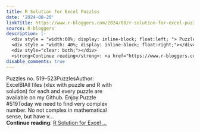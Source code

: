 ```yaml
---
title: R Solution for Excel Puzzles
date: '2024-08-20'
linkTitle: https://www.r-bloggers.com/2024/08/r-solution-for-excel-puzzles-35/
source: R-bloggers
description: |-
  <div style = "width:60%; display: inline-block; float:left; "> Puzzles no. 519–523PuzzlesAuthor: ExcelBIAll files (xlsx with puzzle and R with solution) for each and every puzzle are available on my Github. Enjoy.Puzzle #519Today we need to find very complex number. No not complex in mathematical sense, but have v...</div>
  <div style = "width: 40%; display: inline-block; float:right;"></div>
  <div style="clear: both;"></div>
  <strong>Continue reading</strong>: <a href="https://www.r-bloggers.com/2024/08/r-solution-for-excel-puzzles-35/">R Solution for Excel ...
disable_comments: true
---
```

<div style = "width:60%; display: inline-block; float:left; "> Puzzles no. 519–523PuzzlesAuthor: ExcelBIAll files (xlsx with puzzle and R with solution) for each and every puzzle are available on my Github. Enjoy.Puzzle #519Today we need to find very complex number. No not complex in mathematical sense, but have v...</div>
<div style = "width: 40%; display: inline-block; float:right;"></div>
<div style="clear: both;"></div>
<strong>Continue reading</strong>: <a href="https://www.r-bloggers.com/2024/08/r-solution-for-excel-puzzles-35/">R Solution for Excel ...